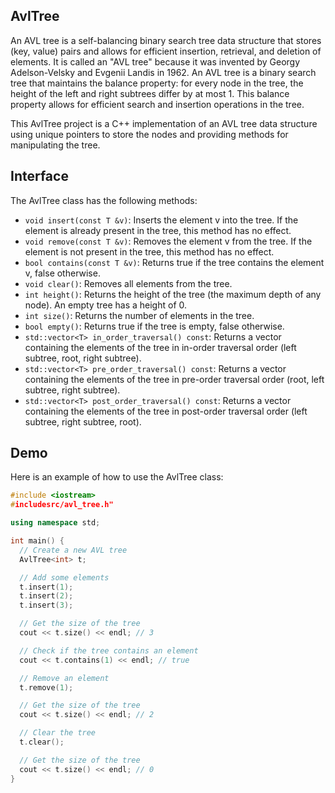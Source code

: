 ## AvlTree
An AVL tree is a self-balancing binary search tree data structure that stores (key, value) pairs and allows for efficient insertion, retrieval, and deletion of elements. It is called an "AVL tree" because it was invented by Georgy Adelson-Velsky and Evgenii Landis in 1962. An AVL tree is a binary search tree that maintains the balance property: for every node in the tree, the height of the left and right subtrees differ by at most 1. This balance property allows for efficient search and insertion operations in the tree.

This AvlTree project is a C++ implementation of an AVL tree data structure using unique pointers to store the nodes and providing methods for manipulating the tree.

## Interface

The AvlTree class has the following methods:

* `void insert(const T &v)`: Inserts the element v into the tree. If the element is already present in the tree, this method has no effect.
* `void remove(const T &v)`: Removes the element v from the tree. If the element is not present in the tree, this method has no effect.
* `bool contains(const T &v)`: Returns true if the tree contains the element v, false otherwise.
* `void clear()`: Removes all elements from the tree.
* `int height()`: Returns the height of the tree (the maximum depth of any node). An empty tree has a height of 0.
* `int size()`: Returns the number of elements in the tree.
* `bool empty()`: Returns true if the tree is empty, false otherwise.
* `std::vector<T> in_order_traversal() const`: Returns a vector containing the elements of the tree in in-order traversal order (left subtree, root, right subtree).
* `std::vector<T> pre_order_traversal() const`: Returns a vector containing the elements of the tree in pre-order traversal order (root, left subtree, right subtree).
* `std::vector<T> post_order_traversal() const`: Returns a vector containing the elements of the tree in post-order traversal order (left subtree, right subtree, root).

## Demo

Here is an example of how to use the AvlTree class:

```cpp
#include <iostream>
#includesrc/avl_tree.h"

using namespace std;

int main() {
  // Create a new AVL tree
  AvlTree<int> t;

  // Add some elements
  t.insert(1);
  t.insert(2);
  t.insert(3);

  // Get the size of the tree
  cout << t.size() << endl; // 3

  // Check if the tree contains an element
  cout << t.contains(1) << endl; // true

  // Remove an element
  t.remove(1);

  // Get the size of the tree
  cout << t.size() << endl; // 2

  // Clear the tree
  t.clear();

  // Get the size of the tree
  cout << t.size() << endl; // 0
}
```